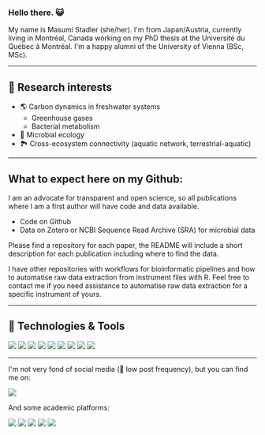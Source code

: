 ### Hello there. :smiley_cat:

My name is Masumi Stadler (she/her).
I'm from Japan/Austria, currently living in Montréal, Canada working on my PhD thesis at the Université du Québec à Montréal. I'm a happy alumni of the University of Vienna (BSc, MSc).

---

## 🔬 Research interests

* :earth_americas: Carbon dynamics in freshwater systems
  * Greenhouse gases
  * Bacterial metabolism
* :microbe: Microbial ecology
* :national_park: Cross-ecosystem connectivity (aquatic network, terrestrial-aquatic)

---

## What to expect here on my Github:

I am an advocate for transparent and open science, so all publications where I am a first author will have code and data available.

* Code on Github
* Data on Zotero or NCBI Sequence Read Archive (SRA) for microbial data

Please find a repository for each paper, the README will include a short description for each publication including where to find the data.

I have other repositories with workflows for bioinformatic pipelines and how to automatise raw data extraction from instrument files with R.
Feel free to contact me if you need assistance to automatise raw data extraction for a specific instrument of yours.

---

## 🔧 Technologies & Tools

![](https://img.shields.io/badge/OS-Linux-informational?style=flat&logo=linux&logoColor=white&color=2bbc8a)
![](https://img.shields.io/badge/OS-Windows-informational?style=flat&logo=windows&logoColor=white&color=2bbc8a)
![](https://img.shields.io/badge/OS-macOS-informational?style=flat&logo=apple&logoColor=white&color=2bbc8a)
![](https://img.shields.io/badge/Code-R-informational?style=flat&logo=R&logoColor=white&color=2bbc8a)
![](https://img.shields.io/badge/Markup-Markdown-informational?style=flat&logo=Rstudio&logoColor=white&color=2bbc8a)
![](https://img.shields.io/badge/Markup-LaTeX-informational?style=flat&logo=latex&logoColor=white&color=2bbc8a)
![](https://img.shields.io/badge/Version_Control-Git-informational?style=flat&logo=git&logoColor=white&color=2bbc8a)
![](https://img.shields.io/badge/Geospatial-ArcGIS-informational?style=flat&color=2bbc8a)
![](https://img.shields.io/badge/Geospatial-QGIS-informational?style=flat&logo=qgis&logoColor=white&color=2bbc8a)

----

I'm not very fond of social media (🚨 low post frequency), but you can find me on:

![](https://img.shields.io/badge/Twitter?link=https://twitter.com/masumistadler-@masumistadler-informational?style=social&logo=twitter&logoColor=blue&color=2bbc8a)

And some academic platforms:

![](https://img.shields.io/badge/LinkedIn--informational?style=social&logo=linkedin&logoColor=blue&color=2bbc8a?link=https://www.linkedin.com/in/masumistadler/)
![](https://img.shields.io/badge/ResearchGate--informational?style=social&logo=researchgate&logoColor=2bbc8a?&color=2bbc8a?link=https://www.researchgate.net/profile/Masumi_Stadler)
![](https://img.shields.io/badge/Google_Scholar--informational?style=social&logo=google-scholar&logoColor=blue&color=2bbc8a?link=https://scholar.google.com/citations?user=WDlaK4IAAAAJ&hl=en)
![](https://img.shields.io/badge/ORCID--informational?style=social&logo=ORCID&logoColor=success&color=2bbc8a?link=https://orcid.org/0000-0001-5048-8436)
![](https://img.shields.io/badge/Publons--informational?style=social&logo=publons&logoColor=steelblue&color=2bbc8a?link=https://publons.com/researcher/3540205/masumi-stadler/)
